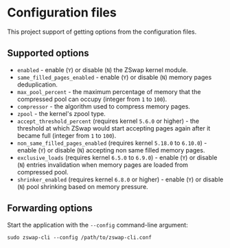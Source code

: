 # Configuration files

This project support of getting options from the configuration files.

## Supported options

  * `enabled` - enable (`Y`) or disable (`N`) the ZSwap kernel module.
  * `same_filled_pages_enabled` - enable (`Y`) or disable (`N`) memory pages deduplication.
  * `max_pool_percent` - the maximum percentage of memory that the compressed pool can occupy (integer from `1` to `100`).
  * `compressor` - the algorithm used to compress memory pages.
  * `zpool` - the kernel's zpool type.
  * `accept_threshold_percent` (requires kernel `5.6.0` or higher) - the threshold at which ZSwap would start accepting pages again after it became full (integer from `1` to `100`).
  * `non_same_filled_pages_enabled` (requires kernel `5.18.0` to `6.10.0`) - enable (`Y`) or disable (`N`) accepting non same filled memory pages.
  * `exclusive_loads` (requires kernel `6.5.0` to `6.9.0`) - enable (`Y`) or disable (`N`) entries invalidation when memory pages are loaded from compressed pool.
  * `shrinker_enabled` (requires kernel `6.8.0` or higher) - enable (`Y`) or disable (`N`) pool shrinking based on memory pressure.

## Forwarding options

Start the application with the `--config` command-line argument:

```
sudo zswap-cli --config /path/to/zswap-cli.conf
```
